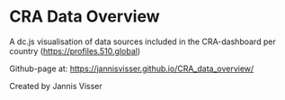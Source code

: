 CRA Data Overview
==============

A dc.js visualisation of data sources included in the CRA-dashboard per country (https://profiles.510.global)

Github-page at: https://jannisvisser.github.io/CRA_data_overview/

Created by Jannis Visser

